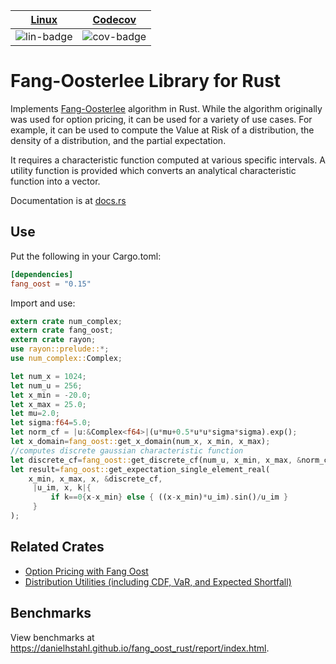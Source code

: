 | [Linux][lin-link] |  [Codecov][cov-link]  |
| :---------------: | :-------------------: |
| ![lin-badge]      | ![cov-badge]          |

[lin-badge]: https://github.com/danielhstahl/fang_oost_rust/workflows/Rust/badge.svg
[lin-link]:  https://github.com/danielhstahl/fang_oost_rust/actions
[cov-badge]: https://codecov.io/gh/danielhstahl/fang_oost_rust/branch/master/graph/badge.svg
[cov-link]:  https://codecov.io/gh/danielhstahl/fang_oost_rust

# Fang-Oosterlee Library for Rust

Implements [Fang-Oosterlee](https://mpra.ub.uni-muenchen.de/8914/4/MPRA_paper_8914.pdf) algorithm in Rust.  While the algorithm originally was used for option pricing, it can be used for a variety of use cases.  For example, it can be used to compute the Value at Risk of a distribution, the density of a distribution, and the partial expectation.

It requires a characteristic function computed at various specific intervals.  A utility function is provided which converts an analytical characteristic function into a vector.

Documentation is at [docs.rs](https://docs.rs/fang_oost/0.15.0/fang_oost/)


## Use
Put the following in your Cargo.toml:

```toml
[dependencies]
fang_oost = "0.15"
```

Import and use:

```rust
extern crate num_complex;
extern crate fang_oost;
extern crate rayon;
use rayon::prelude::*;
use num_complex::Complex;

let num_x = 1024;
let num_u = 256;
let x_min = -20.0;
let x_max = 25.0;
let mu=2.0;
let sigma:f64=5.0;
let norm_cf = |u:&Complex<f64>|(u*mu+0.5*u*u*sigma*sigma).exp();
let x_domain=fang_oost::get_x_domain(num_x, x_min, x_max);
//computes discrete gaussian characteristic function
let discrete_cf=fang_oost::get_discrete_cf(num_u, x_min, x_max, &norm_cf);
let result=fang_oost::get_expectation_single_element_real(
    x_min, x_max, x, &discrete_cf,
     |u_im, x, k|{
         if k==0{x-x_min} else { ((x-x_min)*u_im).sin()/u_im }
     }
);
```

## Related Crates

* [Option Pricing with Fang Oost](https://crates.io/crates/fang_oost_option)
* [Distribution Utilities (including CDF, VaR, and Expected Shortfall)](https://crates.io/crates/cf_dist_utils)

## Benchmarks

View benchmarks at https://danielhstahl.github.io/fang_oost_rust/report/index.html.
